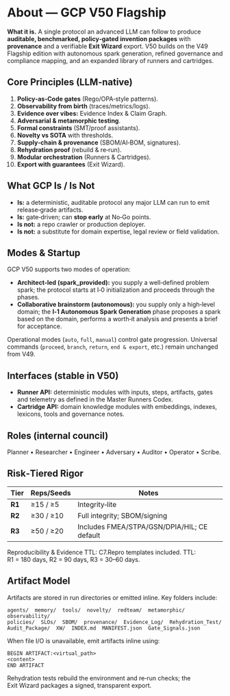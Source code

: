 # About — GCP V50 Flagship

**What it is.** A single protocol an advanced LLM can follow to produce **auditable, benchmarked, policy‑gated invention packages** with **provenance** and a verifiable **Exit Wizard** export. V50 builds on the V49 Flagship edition with autonomous spark generation, refined governance and compliance mapping, and an expanded library of runners and cartridges.

## Core Principles (LLM‑native)

1. **Policy‑as‑Code gates** (Rego/OPA‑style patterns).
2. **Observability from birth** (traces/metrics/logs).
3. **Evidence over vibes:** Evidence Index & Claim Graph.
4. **Adversarial & metamorphic testing**.
5. **Formal constraints** (SMT/proof assistants).
6. **Novelty vs SOTA** with thresholds.
7. **Supply‑chain & provenance** (SBOM/AI‑BOM, signatures).
8. **Rehydration proof** (rebuild & re‑run).
9. **Modular orchestration** (Runners & Cartridges).
10. **Export with guarantees** (Exit Wizard).

## What GCP Is / Is Not

- **Is:** a deterministic, auditable protocol any major LLM can run to emit release‑grade artifacts.
- **Is:** gate‑driven; can **stop early** at No‑Go points.
- **Is not:** a repo crawler or production deployer.
- **Is not:** a substitute for domain expertise, legal review or field validation.

## Modes & Startup

GCP V50 supports two modes of operation:

- **Architect‑led (spark_provided):** you supply a well‑defined problem spark; the protocol starts at I‑0 initialization and proceeds through the phases.
- **Collaborative brainstorm (autonomous):** you supply only a high‑level domain; the **I‑1 Autonomous Spark Generation** phase proposes a spark based on the domain, performs a worth‑it analysis and presents a brief for acceptance.

Operational modes (`auto`, `full`, `manual`) control gate progression. Universal commands (`proceed`, `branch`, `return`, `end & export`, etc.) remain unchanged from V49.

## Interfaces (stable in V50)

- **Runner API:** deterministic modules with inputs, steps, artifacts, gates and telemetry as defined in the Master Runners Codex.
- **Cartridge API:** domain knowledge modules with embeddings, indexes, lexicons, tools and governance notes.

## Roles (internal council)

Planner • Researcher • Engineer • Adversary • Auditor • Operator • Scribe.

## Risk‑Tiered Rigor

| Tier | Reps/Seeds | Notes |
|---|---|---|
| **R1** | ≥15 / ≥5 | Integrity‑lite |
| **R2** | ≥30 / ≥10 | Full integrity; SBOM/signing |
| **R3** | ≥50 / ≥20 | Includes FMEA/STPA/GSN/DPIA/HIL; CE default |

Reproducibility & Evidence TTL: C7.Repro templates included. TTL: R1 = 180 days, R2 = 90 days, R3 = 30–60 days.

## Artifact Model

Artifacts are stored in run directories or emitted inline. Key folders include:

```text
agents/  memory/  tools/  novelty/  redteam/  metamorphic/  observability/
policies/  SLOs/  SBOM/  provenance/  Evidence_Log/  Rehydration_Test/
Audit_Package/  XW/  INDEX.md  MANIFEST.json  Gate_Signals.json
```

When file I/O is unavailable, emit artifacts inline using:

```text
BEGIN ARTIFACT:<virtual_path>
<content>
END ARTIFACT
```

Rehydration tests rebuild the environment and re‑run checks; the Exit Wizard packages a signed, transparent export.

